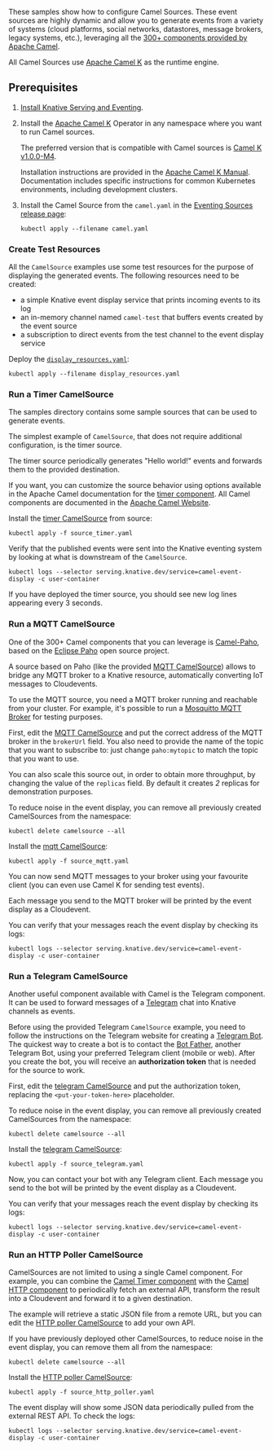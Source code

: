 These samples show how to configure Camel Sources. These event sources are highly dynamic and allow you to
generate events from a variety of systems (cloud platforms, social networks, datastores, message brokers, legacy systems, etc.), 
leveraging all the [300+ components provided by Apache Camel](https://camel.apache.org/components/latest/).

All Camel Sources use [Apache Camel K](https://github.com/apache/camel-k) as the runtime engine.

## Prerequisites

1. [Install Knative Serving and Eventing](../../../install).

1. Install the [Apache Camel K](https://github.com/apache/camel-k) Operator in
   any namespace where you want to run Camel sources.

   The preferred version that is compatible with Camel sources is
   [Camel K v1.0.0-M4](https://github.com/apache/camel-k/releases).

   Installation instructions are provided in the
   [Apache Camel K Manual](https://camel.apache.org/camel-k/latest/installation/installation.html).
   Documentation includes specific instructions for common Kubernetes
   environments, including development clusters.

1. Install the Camel Source from the `camel.yaml` in the
   [Eventing Sources release page](https://github.com/knative/eventing-contrib/releases):

   ```shell
   kubectl apply --filename camel.yaml
   ```

### Create Test Resources

All the `CamelSource` examples use some test resources for the purpose of displaying the generated events.
The following resources need to be created:

- a simple Knative event display service that prints incoming events to its log
- an in-memory channel named `camel-test` that buffers events created by the
  event source
- a subscription to direct events from the test channel to the event display
  service

Deploy the [`display_resources.yaml`](./display_resources.yaml):

```shell
kubectl apply --filename display_resources.yaml
```

### Run a Timer CamelSource

The samples directory contains some sample sources that can be used to generate
events.

The simplest example of `CamelSource`, that does not require additional
configuration, is the timer source.

The timer source periodically generates "Hello world!" events and forwards them to the provided destination. 

If you want, you can customize the source behavior using options available in
the Apache Camel documentation for the
[timer component](https://camel.apache.org/components/latest/timer-component.html).
All Camel components are documented in the
[Apache Camel Website](https://camel.apache.org/components/latest/).

Install the [timer CamelSource](source_timer.yaml) from source:

```shell
kubectl apply -f source_timer.yaml
```

Verify that the published events were sent into the Knative eventing system by
looking at what is downstream of the `CamelSource`.

```shell
kubectl logs --selector serving.knative.dev/service=camel-event-display -c user-container
```

If you have deployed the timer source, you should see new log lines appearing every
3 seconds.

### Run a MQTT CamelSource

One of the 300+ Camel components that you can leverage is [Camel-Paho](https://camel.apache.org/components/latest/paho-component.html), 
based on the [Eclipse Paho](https://www.eclipse.org/paho/) open source project.

A source based on Paho (like the provided [MQTT CamelSource](source_mqtt.yaml)) allows to bridge any MQTT broker to a Knative resource,
automatically converting IoT messages to Cloudevents.

To use the MQTT source, you need a MQTT broker running and reachable from your cluster.
For example, it's possible to run a [Mosquitto MQTT Broker](https://mosquitto.org/) for testing purposes.  

First, edit the [MQTT CamelSource](source_mqtt.yaml) and put the
correct address of the MQTT broker in the `brokerUrl` field.
You also need to provide the name of the topic that you want to subscribe to: just change `paho:mytopic` to match
the topic that you want to use.

You can also scale this source out, in order to obtain more throughput, by changing the value of the `replicas` field.
By default it creates *2* replicas for demonstration purposes.

To reduce noise in the event display, you can remove all previously created
CamelSources from the namespace:

```shell
kubectl delete camelsource --all
```

Install the [mqtt CamelSource](source_mqtt.yaml):

```shell
kubectl apply -f source_mqtt.yaml
```

You can now send MQTT messages to your broker using your favourite client (you can even use Camel K for sending test events).

Each message you send to the MQTT broker will be printed by the event display as a Cloudevent.

You can verify that your messages reach the event display by checking its logs:

```shell
kubectl logs --selector serving.knative.dev/service=camel-event-display -c user-container
```


### Run a Telegram CamelSource

Another useful component available with Camel is the Telegram component. It can
be used to forward messages of a [Telegram](https://telegram.org/) chat into
Knative channels as events.

Before using the provided Telegram `CamelSource` example, you need to follow the
instructions on the Telegram website for creating a
[Telegram Bot](https://core.telegram.org/bots). The quickest way to create a bot
is to contact the [Bot Father](https://telegram.me/botfather), another Telegram
Bot, using your preferred Telegram client (mobile or web). After you create the
bot, you will receive an **authorization token** that is needed for the source
to work.

First, edit the [telegram CamelSource](source_telegram.yaml) and put the
authorization token, replacing the `<put-your-token-here>` placeholder.

To reduce noise in the event display, you can remove all previously created
CamelSources from the namespace:

```shell
kubectl delete camelsource --all
```

Install the [telegram CamelSource](source_telegram.yaml):

```shell
kubectl apply -f source_telegram.yaml
```

Now, you can contact your bot with any Telegram client. Each message you send to
the bot will be printed by the event display as a Cloudevent.

You can verify that your messages reach the event display by checking its logs:

```shell
kubectl logs --selector serving.knative.dev/service=camel-event-display -c user-container
```


### Run an HTTP Poller CamelSource

CamelSources are not limited to using a single Camel component. For example, 
you can combine the [Camel Timer component](https://camel.apache.org/components/latest/timer-component.html)
with the [Camel HTTP component](https://camel.apache.org/components/latest/http-component.html)
to periodically fetch an external API, transform the result into a Cloudevent and forward it to a 
given destination.

The example will retrieve a static JSON file from a remote URL, but you can edit the
[HTTP poller CamelSource](source_http_poller.yaml) to add your own API.

If you have previously deployed other CamelSources, to reduce noise in the event
display, you can remove them all from the namespace:

```shell
kubectl delete camelsource --all
```

Install the [HTTP poller CamelSource](source_http_poller.yaml):

```shell
kubectl apply -f source_http_poller.yaml
```

The event display will show some JSON data periodically pulled from the external
REST API. To check the logs:

```shell
kubectl logs --selector serving.knative.dev/service=camel-event-display -c user-container
```
